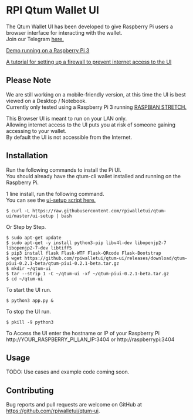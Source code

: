 # RPI Qtum Wallet UI

The Qtum Wallet UI has been developed to give Raspberry Pi users a browser interface for interacting with the wallet.  
Join our Telegram [here.](https://t.me/joinchat/FvYLc1FTsk6qg_wuN9WF8A)

[Demo running on a Raspberry Pi 3](http://110.145.75.228:5000/)  

[A tutorial for setting up a firewall to prevent internet access to the UI](https://steemit.com/qtum/@trevsadev/raspberry-pi-3-firewall-tutorial-for-the-qtum-pi-user-interface-https-github-com-rpiwalletui-qtum-ui-releases)
## Please Note  
We are still working on a mobile-friendly version, at this time the UI is best viewed on a Desktop / Notebook.  
Currently only tested using a Raspberry Pi 3 running [RASPBIAN STRETCH.](https://www.raspberrypi.org/downloads/raspbian/)

This Browser UI is meant to run on your LAN only.  
Allowing internet access to the UI puts you at risk of someone gaining accessing to your wallet.  
By default the UI is not accessible from the Internet.  

## Installation  
Run the following commands to install the Pi UI.  
You should already have the qtum-cli wallet installed and running on the Raspberry Pi.   

1 line install, run the following command.  
You can see the [ui-setup script here.](https://github.com/rpiwalletui/qtum-ui/blob/master/ui-setup)  
```
$ curl -L https://raw.githubusercontent.com/rpiwalletui/qtum-ui/master/ui-setup | bash
```
Or Step by Step.
```
$ sudo apt-get update
$ sudo apt-get -y install python3-pip libv4l-dev libopenjp2-7 libopenjp2-7-dev libtiff5
$ pip3 install flask Flask-WTF Flask-QRcode Flask-Bootstrap
$ wget https://github.com/rpiwalletui/qtum-ui/releases/download/qtum-piui-0.2.1-beta/qtum-piui-0.2.1-beta.tar.gz
$ mkdir ~/qtum-ui  
$ tar --strip 1 -C ~/qtum-ui -xf ~/qtum-piui-0.2.1-beta.tar.gz  
$ cd ~/qtum-ui
```
To start the UI run.  
```
$ python3 app.py &
```  
To stop the UI run.
```
$ pkill -9 python3
```
To Access the UI enter the hostname or IP of your Raspberry Pi  
http://YOUR_RASPBERRY_PI_LAN_IP:3404 or http://raspberrypi:3404

## Usage

TODO: Use cases and example code coming soon.  

## Contributing

Bug reports and pull requests are welcome on GitHub at https://github.com/rpiwalletui/qtum-ui.  
